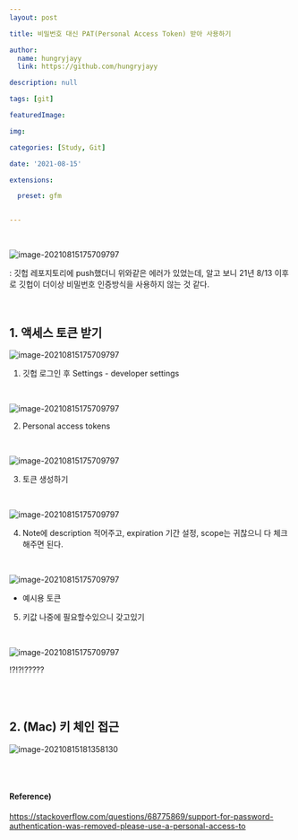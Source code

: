 ```yaml
---
layout: post

title: 비밀번호 대신 PAT(Personal Access Token) 받아 사용하기

author: 
  name: hungryjayy
  link: https://github.com/hungryjayy

description: null

tags: [git]

featuredImage: 

img: 

categories: [Study, Git]

date: '2021-08-15'

extensions:

  preset: gfm


---
```


<br>

![image-20210815175709797](https://hungryjayy.github.io/assets/img/Git/error.png)

: 깃헙 레포지토리에 push했더니 위와같은 에러가 있었는데, 알고 보니 21년 8/13 이후로 깃헙이 더이상 비밀번호 인증방식을 사용하지 않는 것 같다.

<br>

## 1. 액세스 토큰 받기

![image-20210815175709797](https://hungryjayy.github.io/assets/img/Git/settings.png)

1) 깃헙 로그인 후 Settings - developer settings

<br>

![image-20210815175709797](https://hungryjayy.github.io/assets/img/Git/personal.png)

2. Personal access tokens

<br>

![image-20210815175709797](https://hungryjayy.github.io/assets/img/Git/generate.png)

3. 토큰 생성하기

<br>

![image-20210815175709797](https://hungryjayy.github.io/assets/img/Git/token.png)

4. Note에 description 적어주고, expiration 기간 설정, scope는 귀찮으니 다 체크 해주면 된다.

<br>

![image-20210815175709797](https://hungryjayy.github.io/assets/img/Git/key.png)

* 예시용 토큰

5. 키값 나중에 필요할수있으니 갖고있기

<br>

![image-20210815175709797](https://hungryjayy.github.io/assets/img/Git/error.png)

!?!?!?????

<br><br>

## 2. (Mac) 키 체인 접근

![image-20210815181358130](https://hungryjayy.github.io/assets/img/Git/keychain.png)

<br><br>

#### Reference)

https://stackoverflow.com/questions/68775869/support-for-password-authentication-was-removed-please-use-a-personal-access-to